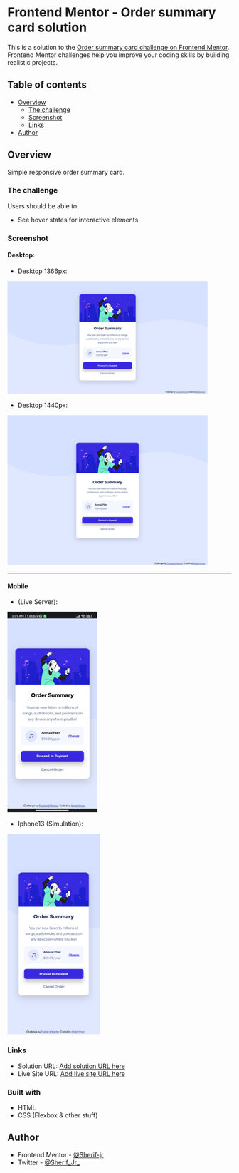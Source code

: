# Frontend Mentor - Order summary card solution

This is a solution to the [Order summary card challenge on Frontend Mentor](https://www.frontendmentor.io/challenges/order-summary-component-QlPmajDUj). Frontend Mentor challenges help you improve your coding skills by building realistic projects.

## Table of contents

- [Overview](#overview)
  - [The challenge](#the-challenge)
  - [Screenshot](#screenshot)
  - [Links](#links)
- [Author](#author)

## Overview

Simple responsive order summary card.

### The challenge

Users should be able to:

- See hover states for interactive elements

### Screenshot

#### Desktop:
  - Desktop 1366px:
  <img src="./Screenshots/1366pxDesktop.png" alt="Desktop 1366px" width="450px">
  
  - Desktop 1440px:
  <img src="./Screenshots/1440pxDesktop.png" alt="Desktop 1366px" width="450px">
  
  <hr>
  
 #### Mobile
 - (Live Server):
 <img src="./Screenshots/Mobile.jpg" alt="Desktop 1366px" height="450px">
  
 - Iphone13 (Simulation):
 <img src="./Screenshots/Mobile-2(IPhone13-simulation).png" alt="Mobile 'IPhone13" height="450px">
 
<!--   - ![Desktop 1366px](./Screenshots/1366pxDesktop.png)
  - ![Desktop 1440px](./Screenshots/1440pxDesktop.png)
- Mobile:
  - ![Mobile](./Screenshots/Mobile.jpg)
  - ![Mobile 'IPhone13'](<./Screenshots/Mobile-2(IPhone13-simulation).png>) -->

### Links

- Solution URL: [Add solution URL here](https://your-solution-url.com)
- Live Site URL: [Add live site URL here](https://your-live-site-url.com)

### Built with

- HTML
- CSS (Flexbox & other stuff)

## Author

- Frontend Mentor - [@Sherif-jr](https://www.frontendmentor.io/profile/Sherif-jr)
- Twitter - [@Sherif_Jr_](https://www.twitter.com/Sherif_Jr_)
